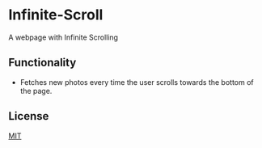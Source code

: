 # Infinite-Scroll
A webpage with Infinite Scrolling

## Functionality
* Fetches new photos every time the user scrolls towards the bottom of the page.

## License
[MIT](https://choosealicense.com/licenses/mit/)
